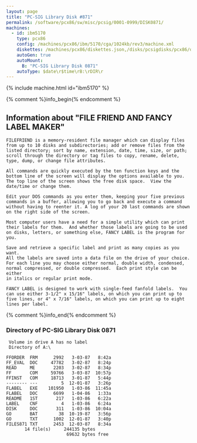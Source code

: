 ```yaml
---
layout: page
title: "PC-SIG Library Disk #871"
permalink: /software/pcx86/sw/misc/pcsig/0001-0999/DISK0871/
machines:
  - id: ibm5170
    type: pcx86
    config: /machines/pcx86/ibm/5170/cga/1024kb/rev3/machine.xml
    diskettes: /machines/pcx86/diskettes.json,/disks/pcsigdisks/pcx86/diskettes.json
    autoGen: true
    autoMount:
      B: "PC-SIG Library Disk 0871"
    autoType: $date\r$time\rB:\rDIR\r
---
```


{% include machine.html id="ibm5170" %}

{% comment %}info_begin{% endcomment %}

## Information about "FILE FRIEND AND FANCY LABEL MAKER"

    FILEFRIEND is a memory-resident file manager which can display files
    from up to 10 disks and subdirectories; add or remove files from the
    listed directory; sort by name, extension, date, time, size, or path;
    scroll through the directory or tag files to copy, rename, delete,
    type, dump, or change file attributes.
    
    All commands are quickly executed by the ten function keys and the
    bottom line of the screen will display the options available to you.
    The top line of the screen shows the free disk space.  View the
    date/time or change them.
    
    Edit your DOS commands as you enter them, keeping your five previous
    commands in a buffer, allowing you to go back and execute a command
    without having to reenter it. A log of your 20 last commands are shown
    on the right side of the screen.
    
    Most computer users have a need for a simple utility which can print
    their labels for them.  And whether those labels are going to be used
    on disks, letters, or something else, FANCY LABEL is the program for
    you.
    
    Save and retrieve a specific label and print as many copies as you want.
    All the labels are saved into a data file on the drive of your choice.
    For each line you may choose either normal, double width, condensed,
    normal compressed, or double compressed.  Each print style can be
    either
    in italics or regular print mode.
    
    FANCY LABEL is designed to work with single-feed fanfold labels.  You
    can use either 3-1/2" x 15/16" labels, on which you can print up to
    five lines, or 4" x 7/16" labels, on which you can print up to eight
    lines per label.
{% comment %}info_end{% endcomment %}


### Directory of PC-SIG Library Disk 0871

     Volume in drive A has no label
     Directory of A:\

    FFORDER  FRM      2992   3-03-87   8:42a
    FF_EVAL  DOC     47782   3-02-87   8:24p
    READ     ME       2203   3-02-87   8:34p
    FF       COM     59766   3-03-87  10:57p
    FFINST   COM     18713   3-01-87   5:44p
    -------- ---         5  12-01-87   3:26p
    FLABEL   EXE    101950   1-03-86  11:45a
    FLABEL   DOC      6699   1-04-86   1:33a
    README   1ST       217   1-03-86   6:22a
    LABEL    CNF         4   1-03-86   6:24a
    DISK     DOC       311   1-03-86  10:04a
    GO       BAT        38  10-19-87   3:56p
    GO       TXT      1002  12-01-87   3:40p
    FILES871 TXT      2453  12-03-87   8:34a
           14 file(s)     244135 bytes
                           69632 bytes free
